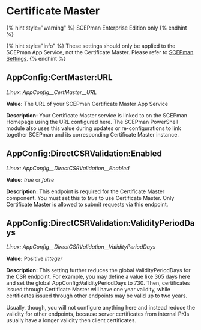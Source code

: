 # Certificate Master

{% hint style="warning" %}
SCEPman Enterprise Edition only
{% endhint %}

{% hint style="info" %}
These settings should only be applied to the SCEPman App Service, not the Certificate Master. Please refer to [SCEPman Settings](./).
{% endhint %}

## AppConfig:CertMaster:URL

_Linux: AppConfig\_\_CertMaster\_\_URL_

**Value:** The URL of your SCEPman Certificate Master App Service

**Description:** Your Certificate Master service is linked to on the SCEPman Homepage using the URL configured here. The SCEPman PowerShell module also uses this value during updates or re-configurations to link together SCEPman and its corresponding Certificate Master instance.

## AppConfig:DirectCSRValidation:Enabled

_Linux: AppConfig\_\_DirectCSRValidation\_\_Enabled_

**Value:** _true_ or _false_

**Description:** This endpoint is required for the Certificate Master component. You must set this to _true_ to use Certificate Master. Only Certificate Master is allowed to submit requests via this endpoint.

## AppConfig:DirectCSRValidation:ValidityPeriodDays

_Linux: AppConfig\_\_DirectCSRValidation\_\_ValidityPeriodDays_

**Value:** Positive _Integer_

**Description:** This setting further reduces the global ValidityPeriodDays for the CSR endpoint. For example, you may define a value like 365 days here and set the global AppConfig:ValidityPeriodDays to 730. Then, certificates issued through Certificate Master will have one year validity, while certificates issued through other endpoints may be valid up to two years.

Usually, though, you will not configure anything here and instead reduce the validity for other endpoints, because server certificates from internal PKIs usually have a longer validity then client certificates.
